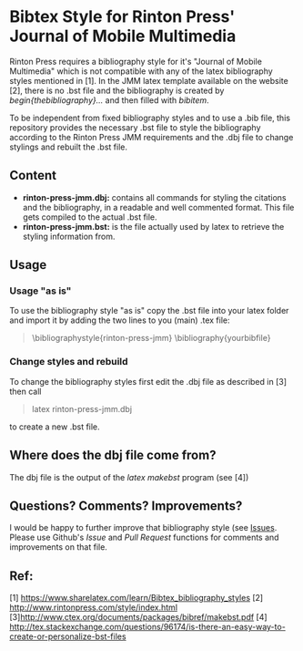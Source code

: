 # Bibtex Style for Rinton Press' Journal of Mobile Multimedia

Rinton Press requires a bibliography style for it's "Journal of Mobile Multimedia" which is not compatible with any of the latex bibliography styles mentioned in [1]. In the JMM latex template available on the website [2], there is no .bst file and the bibliography is created by *begin{thebibliography}...* and then filled with *bibitem*.

To be independent from fixed bibliography styles and to use a .bib file, this repository provides the necessary .bst file to style the bibliography according to the Rinton Press JMM requirements and the .dbj file to change stylings and rebuilt the .bst file.

## Content
 * **rinton-press-jmm.dbj:** contains all commands for styling the citations and the bibliography, in a readable and well commented format. This file gets compiled to the actual .bst file.
 * **rinton-press-jmm.bst:** is the file actually used by latex to retrieve the styling information from.

## Usage
### Usage "as is"
To use the bibliography style "as is" copy the .bst file into your latex folder and import it by adding the two lines to you (main) .tex file:
>  \bibliographystyle{rinton-press-jmm}
>  \bibliography{yourbibfile}

### Change styles and rebuild
To change the bibliography styles first edit the .dbj file as described in [3] then call
> latex rinton-press-jmm.dbj

to create a new .bst file.

## Where does the dbj file come from?
The dbj file is the output of the *latex makebst* program (see [4])

## Questions? Comments? Improvements?
I would be happy to further improve that bibliography style (see [Issues](https://github.com/eliaskaerle/bibtex-style-rinton-press-jmm/issues). Please use Github's *Issue* and *Pull Request* functions for comments and improvements on that file.

## Ref:
[1] https://www.sharelatex.com/learn/Bibtex_bibliography_styles
[2] http://www.rintonpress.com/style/index.html
[3]http://www.ctex.org/documents/packages/bibref/makebst.pdf
[4] http://tex.stackexchange.com/questions/96174/is-there-an-easy-way-to-create-or-personalize-bst-files
